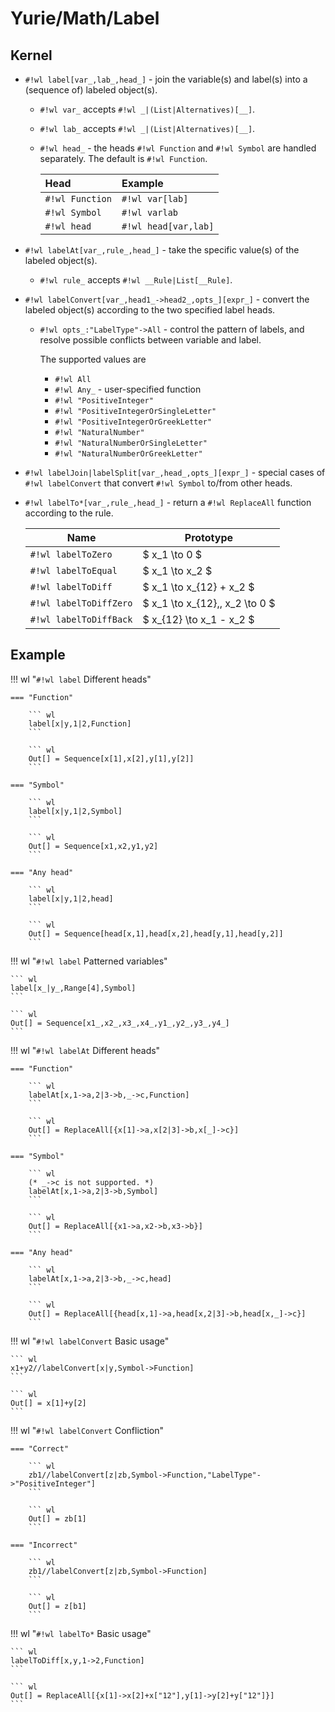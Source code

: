 # Yurie/Math/Label


## Kernel

* `#!wl label[var_,lab_,head_]` - join the variable(s) and label(s) into a (sequence of) labeled object(s).

    * `#!wl var_` accepts `#!wl _|(List|Alternatives)[__]`.

    * `#!wl lab_` accepts `#!wl _|(List|Alternatives)[__]`.

    * `#!wl head_` - the heads `#!wl Function` and `#!wl Symbol` are handled separately. The default is `#!wl Function`.

        | Head            | Example              |
        | :-------------- | :------------------- |
        | `#!wl Function` | `#!wl var[lab]`      |
        | `#!wl Symbol`   | `#!wl varlab`        |
        | `#!wl head`     | `#!wl head[var,lab]` |


* `#!wl labelAt[var_,rule_,head_]` - take the specific value(s) of the labeled object(s).

    * `#!wl rule_` accepts `#!wl __Rule|List[__Rule]`.


* `#!wl labelConvert[var_,head1_->head2_,opts_][expr_]` - convert the labeled object(s) according to the two specified label heads.

    * `#!wl opts_:"LabelType"->All` - control the pattern of labels, and resolve possible conflicts between variable and label.

        The supported values are

        * `#!wl All`
        * `#!wl Any_` - user-specified function
        * `#!wl "PositiveInteger"`
        * `#!wl "PositiveIntegerOrSingleLetter"`
        * `#!wl "PositiveIntegerOrGreekLetter"`
        * `#!wl "NaturalNumber"`
        * `#!wl "NaturalNumberOrSingleLetter"`
        * `#!wl "NaturalNumberOrGreekLetter"`


* `#!wl labelJoin|labelSplit[var_,head_,opts_][expr_]` - special cases of `#!wl labelConvert` that convert `#!wl Symbol` to/from other heads.


* `#!wl labelTo*[var_,rule_,head_]` - return a `#!wl ReplaceAll` function according to the rule.

    | Name                   | Prototype                       |
    | ---------------------- | ------------------------------- |
    | `#!wl labelToZero`     | $ x_1 \to 0 $                   |
    | `#!wl labelToEqual`    | $ x_1 \to x_2 $                 |
    | `#!wl labelToDiff`     | $ x_1 \to x_{12} + x_2 $        |
    | `#!wl labelToDiffZero` | $ x_1 \to x_{12},\, x_2 \to 0 $ |
    | `#!wl labelToDiffBack` | $ x_{12} \to x_1 - x_2 $        |


## Example

!!! wl "`#!wl label` Different heads"

    === "Function"

        ``` wl
        label[x|y,1|2,Function]
        ```

        ``` wl
        Out[] = Sequence[x[1],x[2],y[1],y[2]]
        ```

    === "Symbol"

        ``` wl
        label[x|y,1|2,Symbol]
        ```

        ``` wl
        Out[] = Sequence[x1,x2,y1,y2]
        ```

    === "Any head"

        ``` wl
        label[x|y,1|2,head]
        ```

        ``` wl
        Out[] = Sequence[head[x,1],head[x,2],head[y,1],head[y,2]]
        ```


!!! wl "`#!wl label` Patterned variables"

    ``` wl
    label[x_|y_,Range[4],Symbol]
    ```

    ``` wl
    Out[] = Sequence[x1_,x2_,x3_,x4_,y1_,y2_,y3_,y4_]
    ```


!!! wl "`#!wl labelAt` Different heads"

    === "Function"

        ``` wl
        labelAt[x,1->a,2|3->b,_->c,Function]
        ```

        ``` wl
        Out[] = ReplaceAll[{x[1]->a,x[2|3]->b,x[_]->c}]
        ```

    === "Symbol"

        ``` wl
        (* _->c is not supported. *)
        labelAt[x,1->a,2|3->b,Symbol]
        ```

        ``` wl
        Out[] = ReplaceAll[{x1->a,x2->b,x3->b}]
        ```

    === "Any head"

        ``` wl
        labelAt[x,1->a,2|3->b,_->c,head]
        ```

        ``` wl
        Out[] = ReplaceAll[{head[x,1]->a,head[x,2|3]->b,head[x,_]->c}]
        ```


!!! wl "`#!wl labelConvert` Basic usage"

    ``` wl
    x1+y2//labelConvert[x|y,Symbol->Function]
    ```

    ``` wl
    Out[] = x[1]+y[2]
    ```


!!! wl "`#!wl labelConvert` Confliction"

    === "Correct"

        ``` wl
        zb1//labelConvert[z|zb,Symbol->Function,"LabelType"->"PositiveInteger"]
        ```

        ``` wl
        Out[] = zb[1]
        ```

    === "Incorrect"

        ``` wl
        zb1//labelConvert[z|zb,Symbol->Function]
        ```

        ``` wl
        Out[] = z[b1]
        ```


!!! wl "`#!wl labelTo*` Basic usage"

    ``` wl
    labelToDiff[x,y,1->2,Function]
    ```

    ``` wl
    Out[] = ReplaceAll[{x[1]->x[2]+x["12"],y[1]->y[2]+y["12"]}]
    ```
